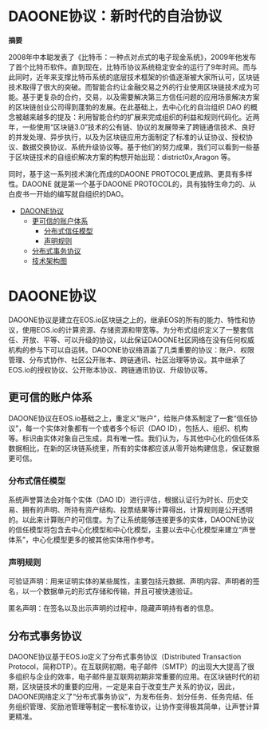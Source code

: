 # DAOONE协议：新时代的自治协议

**摘要** 

2008年中本聪发表了《比特币：一种点对点式的电子现金系统》，2009年他发布了首个比特币软件。直到现在，比特币协议系统稳定安全的运行了9年时间。而与此同时，近年来支撑比特币系统的底层技术框架的价值逐渐被大家所认可，区块链技术取得了很大的突破。而智能合约让金融交易之外的行业使用区块链技术成为可能。基于更复杂的合约，交易，以及需要解决第三方信任问题的应用场景解决方案的区块链创业公司得到蓬勃的发展。在此基础上，去中心化的自治组织 DAO 的概念被越来越多的提及：利用智能合约的扩展来完成组织的利益和规则代码化。近两年，一些使用“区块链3.0”技术的公有链、协议的发展带来了跨链通信技术、良好的并发处理、异步执行，以及为区块链应用方面制定了标准的认证协议、授权协议、数据交换协议、系统升级协议等。基于他们的努力成果，我们可以看到一些基于区块链技术的自组织解决方案的构想开始出现：district0x,Aragon 等。

同时，基于这一系列技术演化而成的DAOONE  PROTOCOL更成熟、更具有多样性。DAOONE 就是第一个基于DAOONE  PROTOCOL的，具有独特生命力的、从白皮书一开始的编写就自组织的DAO。

- [DAOONE协议](#background)
  - [更可信的账户体系](#trusted-account-system)
    - [分布式信任模型](#trust-model)
    - [声明规则](#claimed-rule)
  - [分布式事务协议](#distributed-thing-protocol)
  - [技术架构图](#architecture)
    




# DAOONE协议

DAOONE协议是建立在EOS.io区块链之上的，继承EOS的所有的能力、特性和协议，使用EOS.io的计算资源、存储资源和带宽等。为分布式组织定义了一整套信任、开放、平等、可以升级的协议，以此保证DAOONE社区网络在没有任何权威机构的参与下可以自运转。DAOONE协议络涵盖了几类重要的协议：账户、权限管理、分布式协作、社区公开账本、跨链通讯、社区治理等协议。其中继承了EOS.io的授权协议、公开账本协议、跨链通讯协议、升级协议等。


## 更可信的账户体系
DAOONE协议在EOS.io基础之上，重定义“账户”，给账户体系制定了一套“信任协议”，每一个实体对象都有一个或者多个标识（DAO ID），包括人、组织、机构等。标识由实体对象自己生成，具有唯一性。我们认为，与其他中心化的信任体系数据相比，在新的区块链系统里，所有的实体都应该从零开始构建信息，保证数据更可信。

### 分布式信任模型
系统声誉算法会对每个实体（DAO ID）进行评估，根据认证行为时长、历史交易、拥有的声明、所持有资产结构、投票结果等计算得出，计算规则是公开透明的。以此来计算账户的可信度。为了让系统能够连接更多的实体，DAOONE协议的信任模型将包含去中心化模型和中心化模型，主要以去中心化模型来建立“声誉体系”，中心化模型更多的被其他实体用作参考。

### 声明规则
可验证声明：用来证明实体的某些属性，主要包括元数据、声明内容、声明者的签名，以一个数据单元的形式存储和传输，并且可被快速验证。

匿名声明：在签名以及出示声明的过程中，隐藏声明持有者的信息。


## 分布式事务协议
DAOONE协议基于EOS.io定义了分布式事务协议（Distributed Transaction Protocol，简称DTP）。在互联网初期，电子邮件（SMTP）的出现大大提高了很多组织与企业的效率，电子邮件是互联网初期非常重要的应用。在区块链时代的初期，区块链技术的重要的应用，一定是来自于改变生产关系的协议，因此，DAOONE网络定义了“分布式事务协议”，为发布任务、划分任务、任务完结、任务组织管理、奖励池管理等制定一套标准协议，让协作变得极其简单，让声誉计算更精准。


